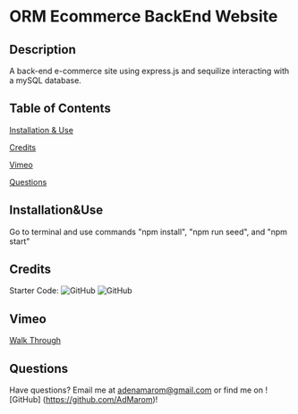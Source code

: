 
# ORM Ecommerce BackEnd Website 


## Description 
A back-end e-commerce site using express.js and sequilize interacting with a mySQL database.

## Table of Contents

 [Installation & Use](#Installation&Use)

    
 [Credits](#Credits)


 [Vimeo](#Vimeo)

    
 [Questions](#Questions)


## Installation&Use
Go to terminal and use commands "npm install", "npm run seed", and "npm start"


## Credits

Starter Code: ![GitHub](https://github.com/coding-boot-camp/fantastic-umbrella) ![GitHub](https://github.com/Xandromus)

## Vimeo

[Walk Through](https://vimeo.com/814089428)


## Questions

Have questions? Email me at adenamarom@gmail.com or find me on ![GitHub] (https://github.com/AdMarom)!
